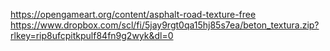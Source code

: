 https://opengameart.org/content/asphalt-road-texture-free
https://www.dropbox.com/scl/fi/5jay9rgt0qa15hj85s7ea/beton_textura.zip?rlkey=rip8ufcpitkpulf84fn9g2wyk&dl=0
